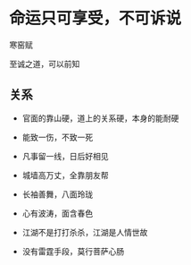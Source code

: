 
# 命运只可享受，不可诉说

寒窑赋


至诚之道，可以前知


## 关系

- 官面的靠山硬，道上的关系硬，本身的能耐硬

- 能致一伤，不致一死

- 凡事留一线，日后好相见

- 城墙高万丈，全靠朋友帮

- 长袖善舞，八面玲珑

- 心有波涛，面含春色

- 江湖不是打打杀杀，江湖是人情世故

- 没有雷霆手段，莫行菩萨心肠

